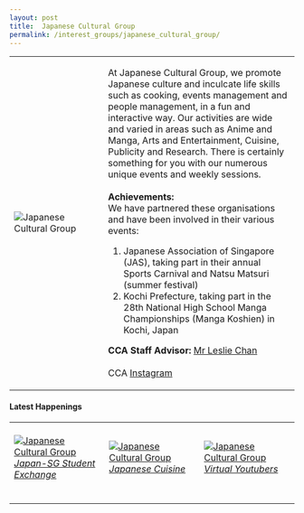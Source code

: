 ```yaml
---
layout: post
title:  Japanese Cultural Group
permalink: /interest_groups/japanese_cultural_group/
---
```


<div>
    <table>
        <tr>
            <td style="width:33%"><image src="{{site.baseurl}}/images/CCA_japanese_cultural_group.jpg" style="display:block;margin-left:auto;margin-right:auto;" alt="Japanese Cultural Group"></image></td>
            <td>
                <p>
                    At Japanese Cultural Group, we promote Japanese culture and inculcate life skills such as cooking, events management and people management, in a fun and interactive way. Our activities are wide and varied in areas such as Anime and Manga, Arts and Entertainment, Cuisine, Publicity and Research. There is certainly something for you with our numerous unique events and weekly sessions.<br>
                    <br>
                    <b>Achievements:</b><br>
                    We have partnered these organisations and have been involved in their various events:<br>
                </p>
                    <ol>
                        <li>Japanese Association of Singapore (JAS), taking part in their annual Sports Carnival and Natsu Matsuri (summer festival)</li>
                        <li>Kochi Prefecture, taking part in the 28th National High School Manga Championships (Manga Koshien) in Kochi, Japan</li>
                    </ol>
                <p>
                    <b>CCA Staff Advisor:</b> <a href="mailto:chanlj@tp.edu.sg">Mr Leslie Chan</a><br>
                    <br>
                    CCA <a href="https://www.instagram.com/tpjcg">Instagram</a>
                </p>
            </td>
        </tr>
    </table>
</div>

#### Latest Happenings

<table>
    <tr>
        <td style="width:33%"><br>
            <a href="https://www.instagram.com/p/CFOuV1hnpQ8/">
                <image src="{{site.baseurl}}/images/CCA_jcg_kinsho.JPG" style="display:block;margin-left:auto;margin-right:auto;" alt="Japanese Cultural Group">
                <h6 style="margin-top:0%">Japan-SG Student Exchange</h6>
                </image>
            </a>
        </td>
        <td style="width:33%"><br>
            <a href="https://www.instagram.com/p/CEgq3fgn-dG/">
                <image src="{{site.baseurl}}/images/CCA_jcg_food.JPG" style="display:block;margin-left:auto;margin-right:auto;" alt="Japanese Cultural Group">
                <h6 style="margin-top:0%">Japanese Cuisine</h6>
                </image>
            </a>
        </td>
        <td style="width:33%"><br>
            <a href="https://www.instagram.com/p/CEjcJ2uHB1m/">
                <image src="{{site.baseurl}}/images/CCA_jcg_vtubers.JPG" style="display:block;margin-left:auto;margin-right:auto;" alt="Japanese Cultural Group">
                <h6 style="margin-top:0%">Virtual Youtubers</h6>    
                </image>
            </a>
        </td>
    </tr>
</table>
             
